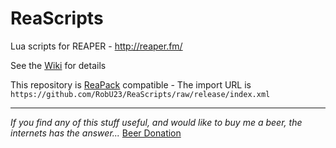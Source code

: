 # ReaScripts

Lua scripts for REAPER - http://reaper.fm/ 

See the [Wiki](https://github.com/RobU23/ReaScripts/wiki) for details

This repository is [ReaPack](https://reapack.com/) compatible - The import URL is `https://github.com/RobU23/ReaScripts/raw/release/index.xml`

---
*If you find any of this stuff useful, and would like to buy me a beer, the internets has the answer...*
[Beer Donation](https://www.paypal.me/RobUrquhart)
